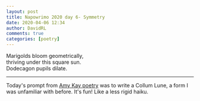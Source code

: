 ```yaml
---  
layout: post  
title: Napowrimo 2020 day 6- Symmetry  
date: 2020-04-06 12:34  
author: DavidRL  
comments: true  
categories: [poetry]  
---  
```

Marigolds bloom geometrically,  
thriving under this square sun.  
Dodecagon pupils dilate.  

***  

Today's prompt from <a href="https://www.instagram.com/amykaypoetry/">Amy Kay poetry</a> was to write a Collum Lune, a form I was unfamiliar with before. It's fun! Like a less rigid haiku.  
